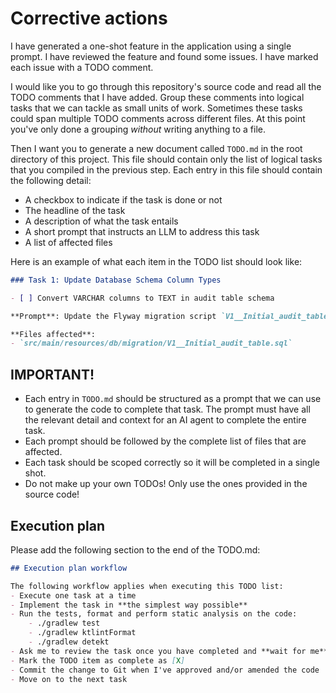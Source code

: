 # Corrective actions

I have generated a one-shot feature in the application using a single prompt. I have reviewed the feature and found some issues. I have marked each issue with a TODO comment.

I would like you to go through this repository's source code and read all the TODO comments that I have added. Group these comments into logical tasks that we can tackle as small units of work. Sometimes these tasks could span multiple TODO comments across different files. At this point you've only done a grouping _without_ writing anything to a file.

Then I want you to generate a new document called `TODO.md` in the root directory of this project. This file should contain only the list of logical tasks that you compiled in the previous step. Each entry in this file should contain the following detail:

* A checkbox to indicate if the task is done or not
* The headline of the task
* A description of what the task entails
* A short prompt that instructs an LLM to address this task
* A list of affected files

Here is an example of what each item in the TODO list should look like:

```markdown
### Task 1: Update Database Schema Column Types

- [ ] Convert VARCHAR columns to TEXT in audit table schema

**Prompt**: Update the Flyway migration script `V1__Initial_audit_table.sql` to change all VARCHAR column definitions to TEXT type. The current schema uses VARCHAR with specific length constraints (VARCHAR(50), VARCHAR(100), etc.) but these should be changed to TEXT for better flexibility and consistency with PostgreSQL best practices.

**Files affected**:
- `src/main/resources/db/migration/V1__Initial_audit_table.sql`
```

## IMPORTANT!

* Each entry in `TODO.md` should be structured as a prompt that we can use to generate the code to complete that task. The prompt must have all the relevant detail and context for an AI agent to complete the entire task.
* Each prompt should be followed by the complete list of files that are affected.
* Each task should be scoped correctly so it will be completed in a single shot.
* Do not make up your own TODOs! Only use the ones provided in the source code!

## Execution plan

Please add the following section to the end of the TODO.md:

```markdown
## Execution plan workflow

The following workflow applies when executing this TODO list:
- Execute one task at a time
- Implement the task in **the simplest way possible**
- Run the tests, format and perform static analysis on the code:
    - ./gradlew test
    - ./gradlew ktlintFormat
    - ./gradlew detekt
- Ask me to review the task once you have completed and **wait for me**
- Mark the TODO item as complete as [X]
- Commit the change to Git when I've approved and/or amended the code
- Move on to the next task
```
